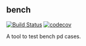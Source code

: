 ## bench

[![Build Status](https://travis-ci.com/lhy1024/bench.svg?branch=master)](https://travis-ci.com/lhy1024/bench)
[![codecov](https://codecov.io/gh/lhy1024/bench/branch/master/graph/badge.svg)](https://codecov.io/gh/lhy1024/bench)

A tool to test bench pd cases.
